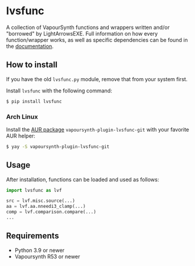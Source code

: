 # lvsfunc

A collection of VapourSynth functions and wrappers
written and/or "borrowed" by LightArrowsEXE.
Full information on how every function/wrapper works,
as well as specific dependencies
can be found in the [documentation](https://lvsfunc.readthedocs.io/).

## How to install

If you have the old `lvsfunc.py` module,
remove that from your system first.

Install `lvsfunc` with the following command:
```sh
$ pip install lvsfunc
```

### Arch Linux

Install the [AUR package](https://aur.archlinux.org/packages/vapoursynth-plugin-lvsfunc-git/) `vapoursynth-plugin-lvsfunc-git` with your favorite AUR helper:

```sh
$ yay -S vapoursynth-plugin-lvsfunc-git
```

## Usage

After installation, functions can be loaded and used as follows:

```py
import lvsfunc as lvf

src = lvf.misc.source(...)
aa = lvf.aa.nneedi3_clamp(...)
comp = lvf.comparison.compare(...)
...
```

## Requirements

- Python 3.9 or newer
- Vapoursynth R53 or newer
